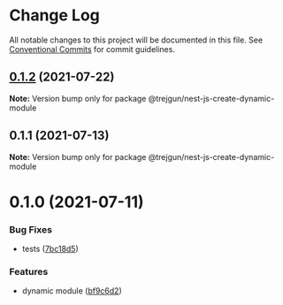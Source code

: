 # Change Log

All notable changes to this project will be documented in this file.
See [Conventional Commits](https://conventionalcommits.org) for commit guidelines.

## [0.1.2](https://github.com/trejgun/common-packages/compare/@trejgun/nest-js-create-dynamic-module@0.1.1...@trejgun/nest-js-create-dynamic-module@0.1.2) (2021-07-22)

**Note:** Version bump only for package @trejgun/nest-js-create-dynamic-module





## 0.1.1 (2021-07-13)

**Note:** Version bump only for package @trejgun/nest-js-create-dynamic-module





# 0.1.0 (2021-07-11)


### Bug Fixes

* tests ([7bc18d5](https://github.com/trejgun/common-packages/commit/7bc18d5a5dcc2ca9e44da538dbfab24c27171750))


### Features

* dynamic module ([bf9c6d2](https://github.com/trejgun/common-packages/commit/bf9c6d29d1214e5b5c8a463c106d4c0bc5e4763b))
